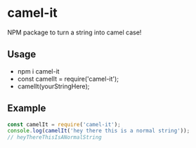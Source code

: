 # camel-it
NPM package to turn a string into camel case!

## Usage

- npm i camel-it  
- const camelIt = require('camel-it');  
- camelIt(yourStringHere);  

## Example
```javascript
const camelIt = require('camel-it');
console.log(camelIt('hey there this is a normal string'));
// heyThereThisIsANormalString
```
